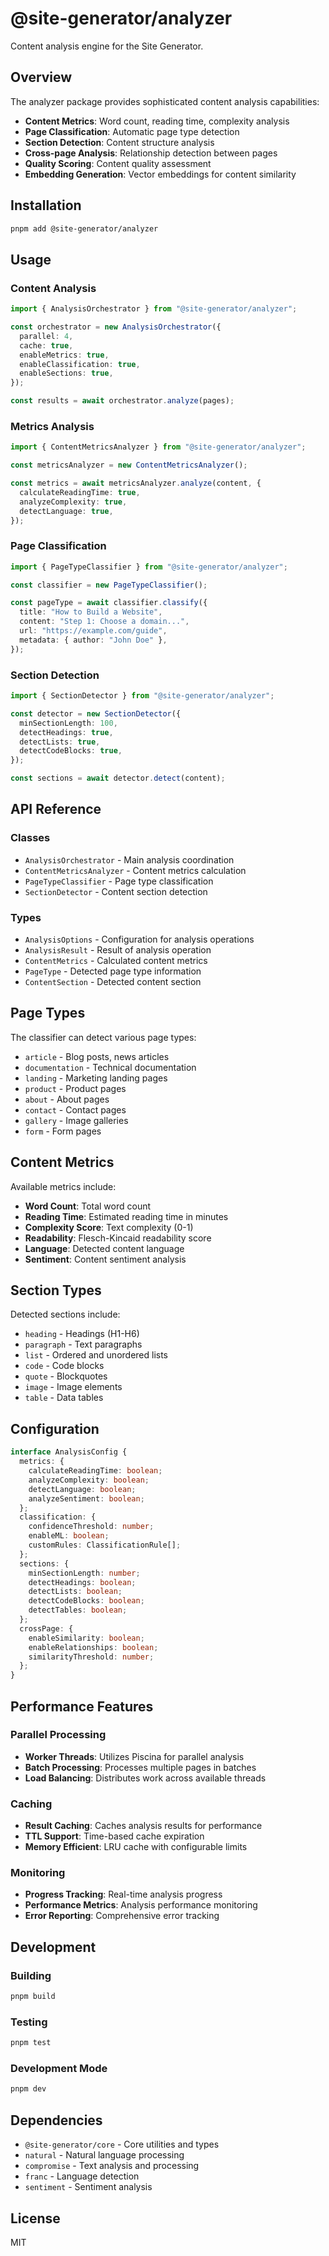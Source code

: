 # @site-generator/analyzer

Content analysis engine for the Site Generator.

## Overview

The analyzer package provides sophisticated content analysis capabilities:

- **Content Metrics**: Word count, reading time, complexity analysis
- **Page Classification**: Automatic page type detection
- **Section Detection**: Content structure analysis
- **Cross-page Analysis**: Relationship detection between pages
- **Quality Scoring**: Content quality assessment
- **Embedding Generation**: Vector embeddings for content similarity

## Installation

```bash
pnpm add @site-generator/analyzer
```

## Usage

### Content Analysis

```typescript
import { AnalysisOrchestrator } from "@site-generator/analyzer";

const orchestrator = new AnalysisOrchestrator({
  parallel: 4,
  cache: true,
  enableMetrics: true,
  enableClassification: true,
  enableSections: true,
});

const results = await orchestrator.analyze(pages);
```

### Metrics Analysis

```typescript
import { ContentMetricsAnalyzer } from "@site-generator/analyzer";

const metricsAnalyzer = new ContentMetricsAnalyzer();

const metrics = await metricsAnalyzer.analyze(content, {
  calculateReadingTime: true,
  analyzeComplexity: true,
  detectLanguage: true,
});
```

### Page Classification

```typescript
import { PageTypeClassifier } from "@site-generator/analyzer";

const classifier = new PageTypeClassifier();

const pageType = await classifier.classify({
  title: "How to Build a Website",
  content: "Step 1: Choose a domain...",
  url: "https://example.com/guide",
  metadata: { author: "John Doe" },
});
```

### Section Detection

```typescript
import { SectionDetector } from "@site-generator/analyzer";

const detector = new SectionDetector({
  minSectionLength: 100,
  detectHeadings: true,
  detectLists: true,
  detectCodeBlocks: true,
});

const sections = await detector.detect(content);
```

## API Reference

### Classes

- `AnalysisOrchestrator` - Main analysis coordination
- `ContentMetricsAnalyzer` - Content metrics calculation
- `PageTypeClassifier` - Page type classification
- `SectionDetector` - Content section detection

### Types

- `AnalysisOptions` - Configuration for analysis operations
- `AnalysisResult` - Result of analysis operation
- `ContentMetrics` - Calculated content metrics
- `PageType` - Detected page type information
- `ContentSection` - Detected content section

## Page Types

The classifier can detect various page types:

- `article` - Blog posts, news articles
- `documentation` - Technical documentation
- `landing` - Marketing landing pages
- `product` - Product pages
- `about` - About pages
- `contact` - Contact pages
- `gallery` - Image galleries
- `form` - Form pages

## Content Metrics

Available metrics include:

- **Word Count**: Total word count
- **Reading Time**: Estimated reading time in minutes
- **Complexity Score**: Text complexity (0-1)
- **Readability**: Flesch-Kincaid readability score
- **Language**: Detected content language
- **Sentiment**: Content sentiment analysis

## Section Types

Detected sections include:

- `heading` - Headings (H1-H6)
- `paragraph` - Text paragraphs
- `list` - Ordered and unordered lists
- `code` - Code blocks
- `quote` - Blockquotes
- `image` - Image elements
- `table` - Data tables

## Configuration

```typescript
interface AnalysisConfig {
  metrics: {
    calculateReadingTime: boolean;
    analyzeComplexity: boolean;
    detectLanguage: boolean;
    analyzeSentiment: boolean;
  };
  classification: {
    confidenceThreshold: number;
    enableML: boolean;
    customRules: ClassificationRule[];
  };
  sections: {
    minSectionLength: number;
    detectHeadings: boolean;
    detectLists: boolean;
    detectCodeBlocks: boolean;
    detectTables: boolean;
  };
  crossPage: {
    enableSimilarity: boolean;
    enableRelationships: boolean;
    similarityThreshold: number;
  };
}
```

## Performance Features

### Parallel Processing

- **Worker Threads**: Utilizes Piscina for parallel analysis
- **Batch Processing**: Processes multiple pages in batches
- **Load Balancing**: Distributes work across available threads

### Caching

- **Result Caching**: Caches analysis results for performance
- **TTL Support**: Time-based cache expiration
- **Memory Efficient**: LRU cache with configurable limits

### Monitoring

- **Progress Tracking**: Real-time analysis progress
- **Performance Metrics**: Analysis performance monitoring
- **Error Reporting**: Comprehensive error tracking

## Development

### Building

```bash
pnpm build
```

### Testing

```bash
pnpm test
```

### Development Mode

```bash
pnpm dev
```

## Dependencies

- `@site-generator/core` - Core utilities and types
- `natural` - Natural language processing
- `compromise` - Text analysis and processing
- `franc` - Language detection
- `sentiment` - Sentiment analysis

## License

MIT

